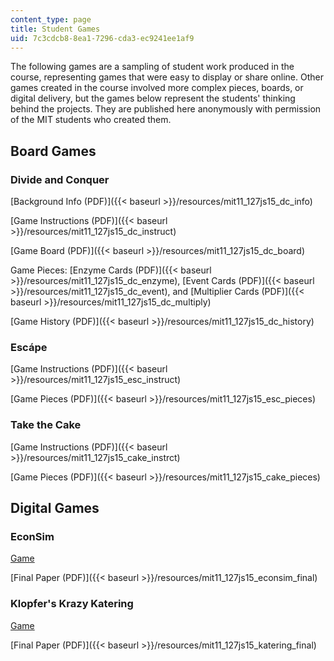 ```yaml
---
content_type: page
title: Student Games
uid: 7c3cdcb8-8ea1-7296-cda3-ec9241ee1af9
---
```


The following games are a sampling of student work produced in the course, representing games that were easy to display or share online. Other games created in the course involved more complex pieces, boards, or digital delivery, but the games below represent the students' thinking behind the projects. They are published here anonymously with permission of the MIT students who created them.

Board Games
-----------

### Divide and Conquer

[Background Info (PDF)]({{< baseurl >}}/resources/mit11_127js15_dc_info)

[Game Instructions (PDF)]({{< baseurl >}}/resources/mit11_127js15_dc_instruct)

[Game Board (PDF)]({{< baseurl >}}/resources/mit11_127js15_dc_board) 

Game Pieces: [Enzyme Cards (PDF)]({{< baseurl >}}/resources/mit11_127js15_dc_enzyme), [Event Cards (PDF)]({{< baseurl >}}/resources/mit11_127js15_dc_event), and [Multiplier Cards (PDF)]({{< baseurl >}}/resources/mit11_127js15_dc_multiply)

[Game History (PDF)]({{< baseurl >}}/resources/mit11_127js15_dc_history)

### Escápe

[Game Instructions (PDF)]({{< baseurl >}}/resources/mit11_127js15_esc_instruct)

[Game Pieces (PDF)]({{< baseurl >}}/resources/mit11_127js15_esc_pieces)

### Take the Cake

[Game Instructions (PDF)]({{< baseurl >}}/resources/mit11_127js15_cake_instrct)

[Game Pieces (PDF)]({{< baseurl >}}/resources/mit11_127js15_cake_pieces)

Digital Games
-------------

### EconSim

[Game](/ans7870/11/11.127/s15/econsim/map.html)

[Final Paper (PDF)]({{< baseurl >}}/resources/mit11_127js15_econsim_final)

### Klopfer's Krazy Katering

[Game](/ans7870/11/11.127/s15/katering/index.html)

[Final Paper (PDF)]({{< baseurl >}}/resources/mit11_127js15_katering_final)